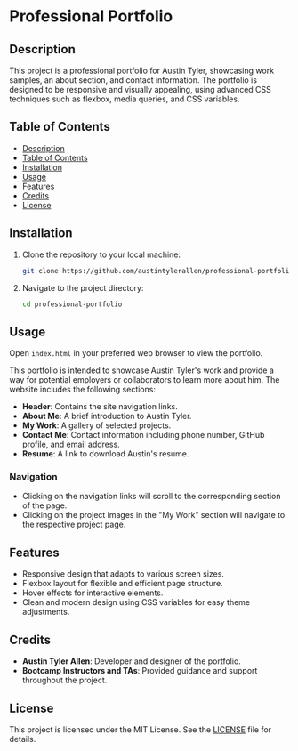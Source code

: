 # Professional Portfolio

## Description

This project is a professional portfolio for Austin Tyler, showcasing work samples, an about section, and contact information. The portfolio is designed to be responsive and visually appealing, using advanced CSS techniques such as flexbox, media queries, and CSS variables.

## Table of Contents

- [Description](#description)
- [Table of Contents](#table-of-contents)
- [Installation](#installation)
- [Usage](#usage)
- [Features](#features)
- [Credits](#credits)
- [License](#license)

## Installation

1. Clone the repository to your local machine:

   ```bash
   git clone https://github.com/austintylerallen/professional-portfolio.git

2. Navigate to the project directory:

    ```bash
    cd professional-portfolio 

## Usage

Open `index.html` in your preferred web browser to view the portfolio.

This portfolio is intended to showcase Austin Tyler's work and provide a way for potential employers or collaborators to learn more about him. The website includes the following sections:

- **Header**: Contains the site navigation links.
- **About Me**: A brief introduction to Austin Tyler.
- **My Work**: A gallery of selected projects.
- **Contact Me**: Contact information including phone number, GitHub profile, and email address.
- **Resume**: A link to download Austin's resume.

### Navigation

- Clicking on the navigation links will scroll to the corresponding section of the page.
- Clicking on the project images in the "My Work" section will navigate to the respective project page.

## Features

- Responsive design that adapts to various screen sizes.
- Flexbox layout for flexible and efficient page structure.
- Hover effects for interactive elements.
- Clean and modern design using CSS variables for easy theme adjustments.

## Credits

- **Austin Tyler Allen**: Developer and designer of the portfolio.
- **Bootcamp Instructors and TAs**: Provided guidance and support throughout the project.

## License

This project is licensed under the MIT License. See the [LICENSE](LICENSE) file for details.
